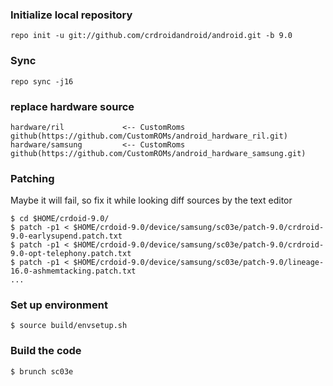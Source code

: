 
### Initialize local repository
```
repo init -u git://github.com/crdroidandroid/android.git -b 9.0
```
### Sync
```
repo sync -j16
```
### replace hardware source
```
hardware/ril             <-- CustomRoms github(https://github.com/CustomROMs/android_hardware_ril.git)
hardware/samsung         <-- CustomRoms github(https://github.com/CustomROMs/android_hardware_samsung.git)
```
### Patching 
Maybe it will fail, so fix it while looking diff sources by the text editor
```
$ cd $HOME/crdoid-9.0/
$ patch -p1 < $HOME/crdoid-9.0/device/samsung/sc03e/patch-9.0/crdroid-9.0-earlysupend.patch.txt
$ patch -p1 < $HOME/crdoid-9.0/device/samsung/sc03e/patch-9.0/crdroid-9.0-opt-telephony.patch.txt
$ patch -p1 < $HOME/crdoid-9.0/device/samsung/sc03e/patch-9.0/lineage-16.0-ashmemtacking.patch.txt
...
```
### Set up environment
```
$ source build/envsetup.sh
```
### Build the code
```
$ brunch sc03e
```
